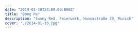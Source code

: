 ```yaml
---
date: "2014-01-10T22:00:00.000Z"
title: "Bong Ra"
description: "Sunny Red, Feierwerk, Hansastraße 39, Munich"
cover: "./2014-01-10.jpg"
---
```

